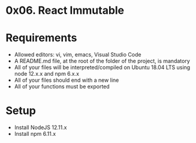 # 0x06. React Immutable

# Requirements

<ul>
<li>Allowed editors: vi, vim, emacs, Visual Studio Code</li>
<li>A README.md file, at the root of the folder of the project, is mandatory</li>
<li>All of your files will be interpreted/compiled on Ubuntu 18.04 LTS using node 12.x.x and npm 6.x.x</li>
<li>All of your files should end with a new line</li>
<li>All of your functions must be exported</li>
</ul>

# Setup

<ul>
<li>Install NodeJS 12.11.x</li>
<li>Install npm 6.11.x</li>
</ul>
